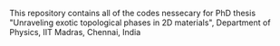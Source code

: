 This repository contains all of the codes nessecary for PhD thesis "Unraveling exotic topological phases in 2D materials", Department of Physics, IIT Madras, Chennai, India

